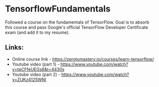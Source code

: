 # TensorflowFundamentals

Followed a course on the fundamentals of TensorFlow. Goal is to absorb this course and pass Google's official TensorFlow Developer Certificate exam (and add it to my resume). 

## Links: 
* Online course link - https://zerotomastery.io/courses/learn-tensorflow/
* Youtube video (part 1) - https://www.youtube.com/watch?v=tpCFfeUEGs8&t=4430s
* Youtube video (part 2) - https://www.youtube.com/watch?v=ZUKz4125WNI
